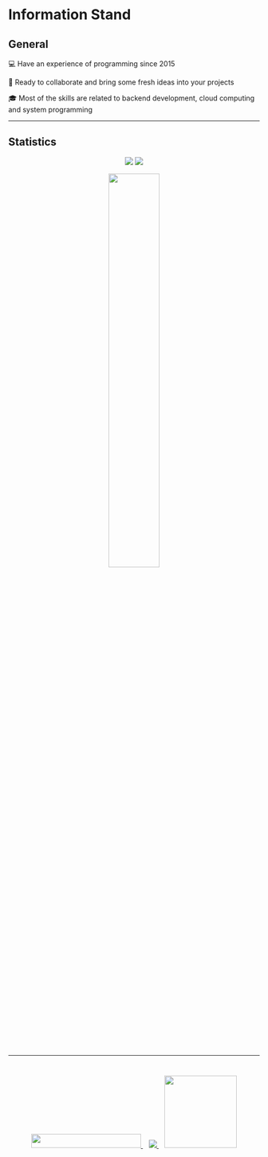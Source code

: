 # Information Stand

## General

:computer: Have an experience of programming since 2015

:speech_balloon: Ready to collaborate and bring some fresh ideas into your projects

:mortar_board: Most of the skills are related to backend development, cloud computing and system
programming

---

## Statistics

<p align="center">
  <span width="50%">
    <picture >
      <source
        srcset="https://github-readme-streak-stats.herokuapp.com/?user=kostmetallist&theme=github_dark_dimmed"
        media="(prefers-color-scheme: dark)"
      />
      <source
        srcset="https://github-readme-streak-stats.herokuapp.com/?user=kostmetallist"
        media="(prefers-color-scheme: light), (prefers-color-scheme: no-preference)"
      />
      <img src="https://github-readme-streak-stats.herokuapp.com/?user=kostmetallist" />
    </picture>
  </span>
  <span width="50%">
    <picture>
      <source
        srcset="https://github-readme-stats.vercel.app/api?username=kostmetallist&theme=github_dark_dimmed"
        media="(prefers-color-scheme: dark)"
      />
      <source
        srcset="https://github-readme-stats.vercel.app/api?username=kostmetallist"
        media="(prefers-color-scheme: light), (prefers-color-scheme: no-preference)"
      />
      <img src="https://github-readme-stats.vercel.app/api?username=kostmetallist" />
    </picture>
  </span>
</p>

<p align="center">
  <img width="45%" src="https://github-readme-stats.vercel.app/api/top-langs?username=kostmetallist&layout=compact" />
</p>

---

<div align="center" style="margin: 40px 0">

  <a href="mailto:kostmetallist@gmail.com">
    <img height="28px" width="220px" src="https://img.shields.io/static/v1?label=Mailto&message=kostmetallist@gmail.com&color=red&style=for-the-badge">
  </a>&nbsp;&nbsp;

  <a href="https://www.linkedin.com/in/konstantin-kukushkin" target="_blank">
    <img src="https://img.shields.io/badge/linkedin-%230077B5.svg?&style=for-the-badge&logo=linkedin&logoColor=white" />
  </a>&nbsp;&nbsp;

  <a href="#">
    <img width="145px" src="https://komarev.com/ghpvc?username=kostmetallist&color=E5289E">
  </a>

</div>
